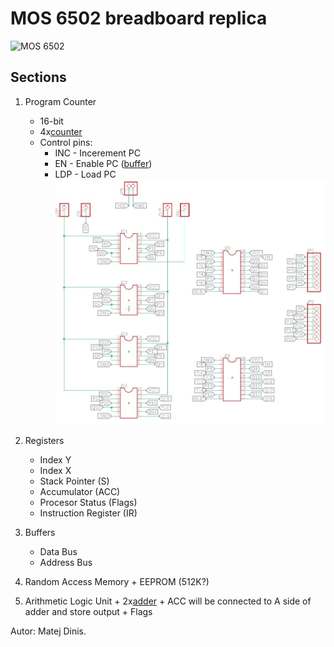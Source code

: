 # MOS 6502 breadboard replica

![MOS 6502]( https://upload.wikimedia.org/wikipedia/commons/4/49/MOS_6502AD_4585_top.jpg "MOS6502")

## Sections
1. Program Counter
	+ 16-bit
	+ 4x[counter]
	+ Control pins:
  		* INC - Incerement PC
  		* EN  - Enable PC ([buffer])
  		* LDP - Load PC
  	![Program Counter](https://raw.githubusercontent.com/Havcaaren/6502/2402fe6b0d6057a493e293980c77c1cc9b301f35/fotos/PC.JPG "Program Counter")

2. Registers
	+ Index Y
	+ Index X
	+ Stack Pointer (S)
	+ Accumulator (ACC)
	+ Procesor Status (Flags)
	+ Instruction Register (IR)

3. Buffers
	+ Data Bus
	+ Address Bus

4. Random Access Memory
        + EEPROM (512K?)

5. Arithmetic Logic Unit 
        + 2x[adder]
        + ACC will be connected to A side of adder and store output
        + Flags 


Autor: Matej Dinis.

[counter]: https://www.tme.eu/en/details/74ls93/counters-dividers/texas-instruments/sn74ls93n/
[register]: https://www.tme.eu/sk/details/74ls374/prepinace/texas-instruments/sn74ls374n/
[buffer]: https://www.tme.eu/en/details/sn74ls245n/buffers-transceivers-drivers/texas-instruments/
[adder]: https://www.tme.eu/sk/details/nte74ls283/pocitadla-delice/nte-electronics/
